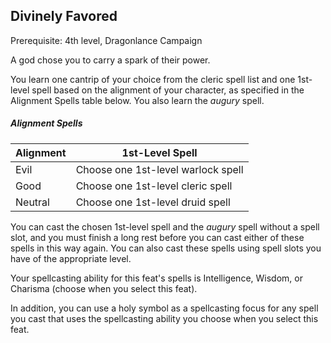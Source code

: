 ## Divinely Favored

Prerequisite: 4th level, Dragonlance Campaign

A god chose you to carry a spark of their power.

You learn one cantrip of your choice from the cleric spell list and one 1st-level spell based on the alignment of your character, as specified in the Alignment Spells table below. You also learn the *augury* spell.

##### Alignment Spells
| Alignment | 1st-Level Spell                    |
|-----------|------------------------------------|
| Evil      | Choose one 1st-level warlock spell |
| Good      | Choose one 1st-level cleric spell  |
| Neutral   | Choose one 1st-level druid spell   |

You can cast the chosen 1st-level spell and the *augury* spell without a spell slot, and you must finish a long rest before you can cast either of these spells in this way again. You can also cast these spells using spell slots you have of the appropriate level.

Your spellcasting ability for this feat's spells is Intelligence, Wisdom, or Charisma (choose when you select this feat).

In addition, you can use a holy symbol as a spellcasting focus for any spell you cast that uses the spellcasting ability you choose when you select this feat.